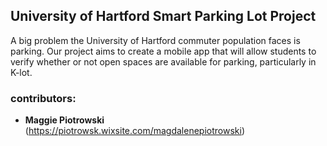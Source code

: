 ## University of Hartford Smart Parking Lot Project

A big problem the University of Hartford commuter population faces is parking. Our project aims to create a mobile app that will allow students to verify whether or not open spaces are available for parking, particularly in K-lot. 

### contributors:
- **Maggie Piotrowski**
(https://piotrowsk.wixsite.com/magdalenepiotrowski)



